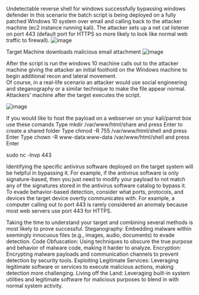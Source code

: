 Undetectable reverse shell for windows successfully bypassing windows defender
In this scenario the batch script is being deployed on a fully patched Windows 10 system over email and calling back to the attacker machine (ec2 instance running kali). 
The attacker sets up a net cat listener on port 443 (default port for HTTPS so more likely to look like normal web traffic to firewall). 
![image](https://github.com/cthomas10101010/Undectable-Windows-Reverese-Shell-/assets/169120401/fa818247-619b-4f1f-a821-96d89f9dae75)

 
Target Machine downloads malicious email attachment 
![image](https://github.com/cthomas10101010/Undectable-Windows-Reverese-Shell-/assets/169120401/47144fc1-3cc2-43af-8ca3-aa81c912725a)

 

After the script is run the windows 10 machine calls out to the attacker machine giving the attacker an initial foothold on the Windows machine to begin additional recon and lateral movement.  
Of course, in a real-life scenario an attacker would use social engineering and steganography or a similar technique to make the file appear normal.  
Attackers’ machine after the target executes the script.
  
![image](https://github.com/cthomas10101010/Undectable-Windows-Reverese-Shell-/assets/169120401/f7551ca8-88b4-4ecc-84ea-b0eb3a94efd1)

If you would like to host the payload on a webserver on your kali/parrot box use these comands
Type mkdir /var/www/html/share and press Enter to create a shared folder
Type chmod -R 755 /var/www/html/shell and press Enter
Type chown -R www-data:www-data /var/www/html/shell and press Enter


sudo nc -lnvp 443

Identifying the specific antivirus software deployed on the target system will be helpful in bypassing it. 
For example, if the antivirus software is only signature-based, then you just need to modify your payload to not match any of the signatures stored in the antivirus software catalog to bypass it. 
To evade behavior-based detection, consider what ports, protocols, and devices the target device overtly communicates with.  For example, a computer calling out to port 443 is rarely considered an anomaly because most web servers use port 443 for HTTPS. 

Taking the time to understand your target and combining several methods is most likely to prove successful.
Steganography: Embedding malware within seemingly innocuous files (e.g., images, audio, documents) to evade detection.
Code Obfuscation: Using techniques to obscure the true purpose and behavior of malware code, making it harder to analyze.
Encryption: Encrypting malware payloads and communication channels to prevent detection by security tools.
Exploiting Legitimate Services: Leveraging legitimate software or services to execute malicious actions, making detection more challenging.
Living off the Land: Leveraging built-in system utilities and legitimate software for malicious purposes to blend in with normal system activity.
